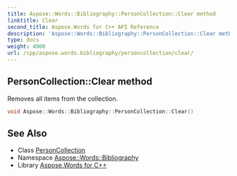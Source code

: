 ```yaml
---
title: Aspose::Words::Bibliography::PersonCollection::Clear method
linktitle: Clear
second_title: Aspose.Words for C++ API Reference
description: 'Aspose::Words::Bibliography::PersonCollection::Clear method. Removes all items from the collection in C++.'
type: docs
weight: 4000
url: /cpp/aspose.words.bibliography/personcollection/clear/
---
```

## PersonCollection::Clear method


Removes all items from the collection.

```cpp
void Aspose::Words::Bibliography::PersonCollection::Clear()
```

## See Also

* Class [PersonCollection](../)
* Namespace [Aspose::Words::Bibliography](../../)
* Library [Aspose.Words for C++](../../../)
